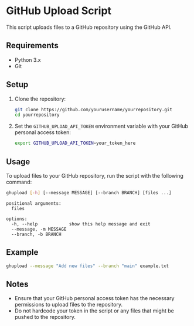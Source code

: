 # GitHub Upload Script

This script uploads files to a GitHub repository using the GitHub API.

## Requirements

- Python 3.x
- Git

## Setup

1. Clone the repository:
    ```sh
    git clone https://github.com/yourusername/yourrepository.git
    cd yourrepository
    ```

2. Set the `GITHUB_UPLOAD_API_TOKEN` environment variable with your GitHub personal access token:
    ```sh
    export GITHUB_UPLOAD_API_TOKEN=your_token_here
    ```

## Usage

To upload files to your GitHub repository, run the script with the following command:
```sh
ghupload [-h] [--message MESSAGE] [--branch BRANCH] [files ...]
```

```
positional arguments:
  files

options:
  -h, --help            show this help message and exit
  --message, -m MESSAGE
  --branch, -b BRANCH
```

## Example
```sh
ghupload --message "Add new files" --branch "main" example.txt
```

## Notes
* Ensure that your GitHub personal access token has the necessary permissions to upload files to the repository.
* Do not hardcode your token in the script or any files that might be pushed to the repository.